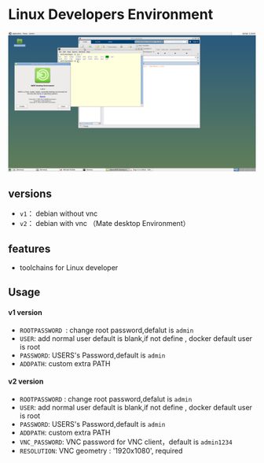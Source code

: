 # Linux Developers Environment

![alt s](screenshot/1.png)


## versions

- `v1`： debian without vnc
- `v2`： debian with vnc （Mate desktop Environment）

## features

-  toolchains for Linux developer



## Usage


####  v1 version

- `ROOTPASSWORD `:   change root password,defalut is `admin`
- `USER`:  add normal user  default is blank,if not define , docker default user is root
- `PASSWORD`:  USERS's Password,default is `admin`
- `ADDPATH`:   custom extra PATH


#### v2 version

- `ROOTPASSWORD` :   change root password,defalut is `admin`
- `USER`:  add normal user  default is blank,if not define , docker default user is root
- `PASSWORD`:  USERS's Password,default is `admin`
- `ADDPATH`:   custom extra PATH
- `VNC_PASSWORD`:  VNC password for VNC client，default is `admin1234`
- `RESOLUTION`:  VNC geometry :  '1920x1080',  required 
